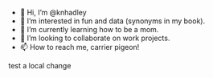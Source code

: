 - 👋 Hi, I’m @knhadley
- 👀 I’m interested in fun and data (synonyms in my book). 
- 🌱 I’m currently learning how to be a mom. 
- 💞️ I’m looking to collaborate on  work projects. 
- 📫 How to reach me, carrier pigeon! 

test a local change

<!---
knhadley/knhadley is a ✨ special ✨ repository because its `README.md` (this file) appears on your GitHub profile.
You can click the Preview link to take a look at your changes.
--->
